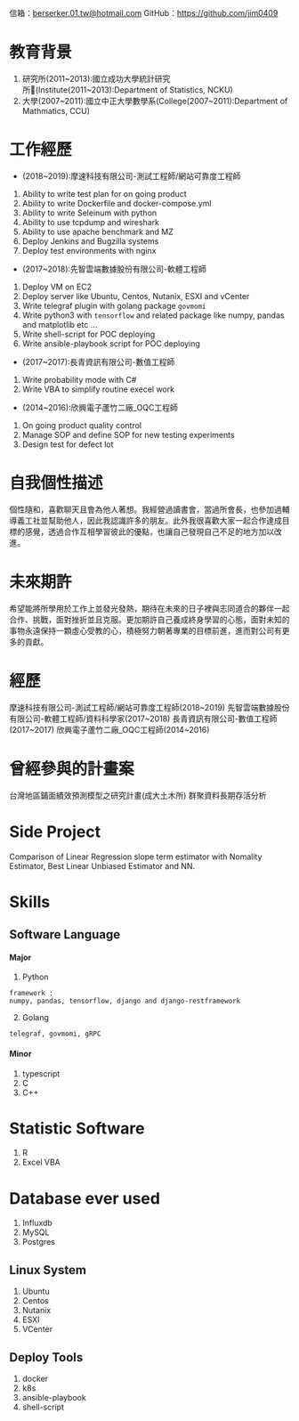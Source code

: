 信箱：berserker.01.tw@hotmail.com
GitHub：https://github.com/jim0409


# 教育背景
1. 研究所(2011~2013):國立成功大學統計研究所(Institute(2011~2013):Department of Statistics, NCKU)
2. 大學(2007~2011):國立中正大學數學系(College(2007~2011):Department of Mathmatics, CCU)


# 工作經歷
- (2018~2019):摩速科技有限公司-測試工程師/網站可靠度工程師
1. Ability to write test plan for on going product
2. Ability to write Dockerfile and docker-compose.yml
3. Ability to write Seleinum with python
4. Ability to use tcpdump and wireshark
5. Ability to use apache benchmark and MZ
6. Deploy Jenkins and Bugzilla systems
7. Deploy test environments with nginx


- (2017~2018):先智雲端數據股份有限公司-軟體工程師
1. Deploy VM on EC2
2. Deploy server like Ubuntu, Centos, Nutanix, ESXI and vCenter
3. Write telegraf plugin with golang package `govmomi`
4. Write python3 with `tensorflow` and related package like numpy, pandas and matplotlib etc ...
5. Write shell-script for POC deploying
6. Write ansible-playbook script for POC deploying


- (2017~2017):長青資訊有限公司-數值工程師
1. Write probability mode with C#
2. Write VBA to simplify routine execel work


- (2014~2016):欣興電子蘆竹二廠_OQC工程師
1. On going product quality control
2. Manage SOP and define SOP for new testing experiments
3. Design test for defect lot


# 自我個性描述
個性隨和，喜歡聊天且會為他人著想。我經營過讀書會，當過所會長，也參加過輔導義工社並幫助他人，因此我認識許多的朋友。此外我很喜歡大家一起合作達成目標的感覺，透過合作互相學習彼此的優點，也讓自己發現自己不足的地方加以改進。


# 未來期許
希望能將所學用於工作上並發光發熱，期待在未來的日子裡與志同道合的夥伴一起合作、挑戰，面對挫折並且克服。更加期許自己養成終身學習的心態，面對未知的事物永遠保持一顆虛心受教的心，積極努力朝著專業的目標前進，進而對公司有更多的貢獻。


# 經歷
摩速科技有限公司-測試工程師/網站可靠度工程師(2018~2019)
先智雲端數據股份有限公司-軟體工程師/資料科學家(2017~2018)
長青資訊有限公司-數值工程師(2017~2017)
欣興電子蘆竹二廠_OQC工程師(2014~2016)


# 曾經參與的計畫案
台灣地區鋪面績效預測模型之研究計畫(成大土木所)
群聚資料長期存活分析


# Side Project
Comparison of Linear Regression slope term estimator with Nomality Estimator, Best Linear Unbiased Estimator and NN.


# Skills
## Software Language
#### Major
1. Python
```
framework :
numpy, pandas, tensorflow, django and django-restframework
```
2. Golang
```
telegraf, govmomi, gRPC
```

#### Minor
1. typescript
2. C
3. C++

# Statistic Software
1. R
2. Excel VBA

# Database ever used
1. Influxdb
2. MySQL
3. Postgres

## Linux System
1. Ubuntu
2. Centos
3. Nutanix
4. ESXI
5. VCenter

## Deploy Tools
1. docker
2. k8s
3. ansible-playbook
4. shell-script
